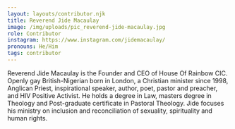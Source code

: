 ```yaml
---
layout: layouts/contributor.njk
title: Reverend Jide Macaulay
image: /img/uploads/pic_reverend-jide-macaulay.jpg
role: Contributor
instagram: https://www.instagram.com/jidemacaulay/
pronouns: He/Him
tags: contributor
---
```

Reverend Jide Macaulay is the Founder and CEO of House Of Rainbow CIC. Openly gay British-Nigerian born in London, a Christian minister since 1998, Anglican Priest, inspirational speaker, author, poet, pastor and preacher, and HIV Positive Activist. He holds a degree in Law, masters degree in Theology and Post-graduate certificate in Pastoral Theology. Jide focuses his ministry on inclusion and reconciliation of sexuality, spirituality and human rights.
